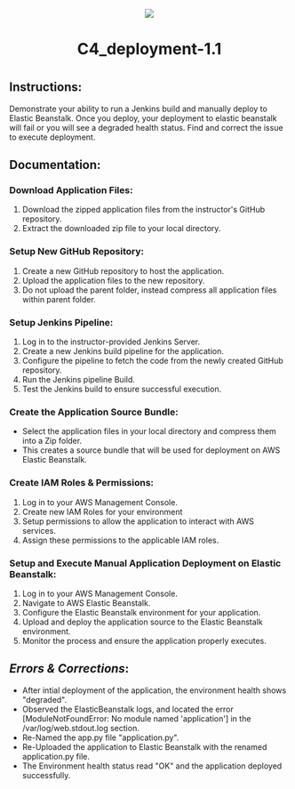 <p align="center">
<img src="https://github.com/kura-labs-org/kuralabs_deployment_1/blob/main/Kuralogo.png">
</p>
<h1 align="center">C4_deployment-1.1<h1> 

## Instructions:

Demonstrate your ability to run a Jenkins build and manually deploy to Elastic Beanstalk.
Once you deploy, your deployment to elastic beanstalk will fail or you will see a degraded health status.
Find and correct the issue to execute deployment.

## Documentation:

### Download Application Files:

1. Download the zipped application files from the instructor's GitHub repository.
2. Extract the downloaded zip file to your local directory.

### Setup New GitHub Repository:

1. Create a new GitHub repository to host the application.
2. Upload the application files to the new repository.
3. Do not upload the parent folder, instead compress all application files within parent folder.

### Setup Jenkins Pipeline:

1. Log in to the instructor-provided Jenkins Server.
2. Create a new Jenkins build pipeline for the application.
3. Configure the pipeline to fetch the code from the newly created GitHub repository.
4. Run the Jenkins pipeline Build.
5. Test the Jenkins build to ensure successful execution.

### Create the Application Source Bundle:

- Select the application files in your local directory and compress them into a Zip folder.
- This creates a source bundle that will be used for deployment on AWS Elastic Beanstalk.

### Create IAM Roles & Permissions:

1. Log in to your AWS Management Console.
2. Create new IAM Roles for your environment
3. Setup permissions to allow the application to interact with AWS services.
4. Assign these permissions to the applicable IAM roles.

### Setup and Execute Manual Application Deployment on Elastic Beanstalk:

1. Log in to your AWS Management Console.
2. Navigate to AWS Elastic Beanstalk.
3. Configure the Elastic Beanstalk environment for your application.
4. Upload and deploy the application source to the Elastic Beanstalk environment.
5. Monitor the process and ensure the application properly executes.
 


## *Errors & Corrections*: 
- After intial deployment of the application, the environment health shows "degraded". 
- Observed the ElasticBeanstalk logs, and located the error [ModuleNotFoundError: No module named 'application']  in the /var/log/web.stdout.log section.
- Re-Named the app.py file "application.py".
- Re-Uploaded the application to Elastic Beanstalk with the renamed application.py file.
- The Environment health status read "OK" and the application deployed successfully.
